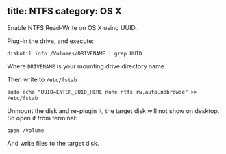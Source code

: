 title: NTFS
category: OS X
---
Enable NTFS Read-Write on OS X using UUID.

Plug-in the drive, and execute:

```
diskutil info /Volumes/DRIVENAME | grep UUID
```

Where `DRIVENAME` is your mounting drive directory name.

Then write to `/etc/fstab`

```
sudo echo "UUID=ENTER_UUID_HERE none ntfs rw,auto,nobrowse" >> /etc/fstab
```

Unmount the disk and re-plugin it, the target disk will not show on desktop. So open it from terminal:

```
open /Volume
```

And write files to the target disk.
